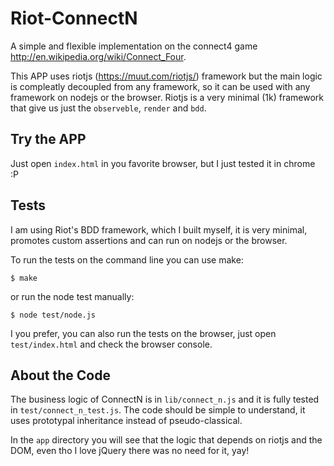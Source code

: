 Riot-ConnectN
===============

A simple and flexible implementation on the connect4 game http://en.wikipedia.org/wiki/Connect_Four.

This APP uses riotjs (https://muut.com/riotjs/) framework but the main logic is compleatly decoupled from any framework, so it can be used with any framework on nodejs or the browser. Riotjs is a very minimal (1k) framework that give us just the `observeble`, `render` and `bdd`.

## Try the APP

Just open `index.html` in you favorite browser, but I just tested it in chrome :P

## Tests

I am using Riot's BDD framework, which I built myself, it is very minimal, promotes custom assertions and can run on nodejs or the browser.

To run the tests on the command line you can use make:

```
$ make
```

or run the node test manually:

```
$ node test/node.js
```

I you prefer, you can also run the tests on the browser, just open `test/index.html` and check the browser console.

## About the Code

The business logic of ConnectN is in `lib/connect_n.js` and it is fully tested in `test/connect_n_test.js`. The code should be simple to understand, it uses
prototypal inheritance instead of pseudo-classical.

In the `app` directory you will see that the logic that depends on riotjs and the DOM, even tho I love jQuery there was no need for it, yay!
